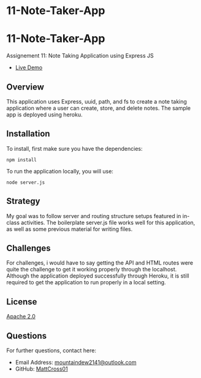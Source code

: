 # 11-Note-Taker-App

# 11-Note-Taker-App
Assignement 11: Note Taking Application using Express JS

* [Live Demo](https://dashboard.heroku.com/apps/notetakerapp11)

## Overview

This application uses Express, uuid, path, and fs to create a note taking application where a user can create, store, and delete notes. The sample app is deployed using heroku.

## Installation

To install, first make sure you have the dependencies:

`npm install`

To run the application locally, you will use:

`node server.js`

## Strategy

My goal was to follow server and routing structure setups featured in in-class activities. The boilerplate server.js file works well for this application, as well as some previous material for writing files.

## Challenges

For challenges, i would have to say getting the API and HTML routes were quite the challenge to get it working properly through the localhost. Although the application deployed successfully through Heroku, it is still required to get the application to run properly in a local setting. 

## License

[Apache 2.0](https://opensource.org/licenses/Apache2.0)

## Questions

For further questions, contact here:
* Email Address: mountaindew2141@outlook.com
* GitHub: [MattCross01](https://github.com/MattCross01)
